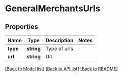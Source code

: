 # GeneralMerchantsUrls

## Properties
Name | Type | Description | Notes
------------ | ------------- | ------------- | -------------
**type** | **string** | Type of urls | 
**url** | **string** | Url | 

[[Back to Model list]](../README.md#documentation-for-models) [[Back to API list]](../README.md#documentation-for-api-endpoints) [[Back to README]](../README.md)


